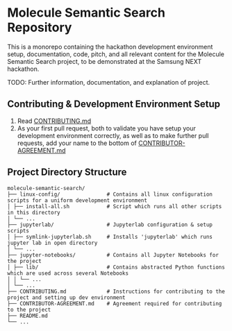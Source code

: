 # Molecule Semantic Search Repository
This is a monorepo containing the hackathon development environment setup, documentation, code, pitch, and all relevant content for the Molecule Semantic Search project, to be demonstrated at the Samsung NEXT hackathon.

TODO: Further information, documentation, and explanation of project.

## Contributing & Development Environment Setup
1. Read [CONTRIBUTING.md](CONTRIBUTING.md)
1. As your first pull request, both to validate you have setup your development environment correctly, as well as to make further pull requests, add your name to the bottom of [CONTRIBUTOR-AGREEMENT.md](CONTRIBUTOR-AGREEMENT.md)

## Project Directory Structure
```
molecule-semantic-search/       
├── linux-config/               # Contains all linux configuration scripts for a uniform development environment
│ ├── install-all.sh            # Script which runs all other scripts in this directory
│ └── ...
├── jupyterlab/                 # Jupyterlab configuration & setup scripts
│ ├── symlink-jupyterlab.sh     # Installs 'jupyterlab' which runs jupyter lab in open directory
│ └── ...
├── jupyter-notebooks/          # Contains all Jupyter Notebooks for the project 
│ ├── lib/                      # Contains abstracted Python functions which are used across several Notebooks
│ │ └── ...
│ └── ...
├── CONTRIBUTING.md             # Instructions for contributing to the project and setting up dev environment
├── CONTRIBUTOR-AGREEMENT.md    # Agreement required for contributing to the project 
├── README.md
└── ...
```
